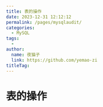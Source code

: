 ```yaml
---
title: 表的操作
date: 2023-12-31 12:12:12
permalink: /pages/mysqlaudit/
categories:
  - MySQL
tags:
  - 
author: 
  name: 夜猫子
  link: https://github.com/yemao-zi
titleTag: 
---
```


# 表的操作